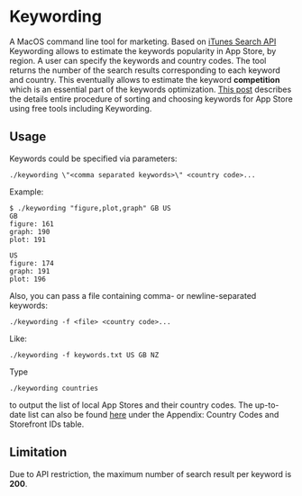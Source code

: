 # Keywording

A MacOS command line tool for marketing. Based on [iTunes Search API](https://affiliate.itunes.apple.com/resources/documentation/itunes-store-web-service-search-api/) Keywording allows to estimate the keywords popularity in App Store, by region. A user can specify the keywords and country codes. The tool returns the number of the search results corresponding to each keyword and country. This eventually allows to estimate the keyword **competition** which is an essential part of the keywords optimization. [This post](https://kelindev.blogspot.com/2018/08/appstore-keywords.html) describes the details entire procedure of sorting and choosing keywords for App Store using free tools including Keywording.

## Usage

Keywords could be specified via parameters:

`./keywording \"<comma separated keywords>\" <country code>...`

Example:

```
$ ./keywording "figure,plot,graph" GB US
GB
figure: 161
graph: 190
plot: 191

US
figure: 174
graph: 191
plot: 196
```

Also, you can pass a file containing comma- or newline-separated keywords:

`./keywording -f <file> <country code>...`

Like:

`./keywording -f keywords.txt US GB NZ`

Type

`./keywording countries`

to output the list of local App Stores and their country codes. The up-to-date list can also be found [here](https://affiliate.itunes.apple.com/resources/documentation/linking-to-the-itunes-music-store/) under the Appendix: Country Codes and Storefront IDs table.

## Limitation

Due to API restriction, the maximum number of search result per keyword is **200**.
